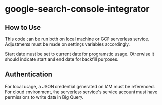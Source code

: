 # google-search-console-integrator
## How to Use

This code can be run both on local machine or GCP serverless service. Adjustments must be made on settings variables accordingly.

Start date must be set to current date for programatic usage. Otherwise it should indicate start and end date for backfill purposes.

## Authentication

For local usage, a JSON credential generated on IAM must be referenced. For cloud environment, the serverless service's service account must have permissions to write data in Big Query.